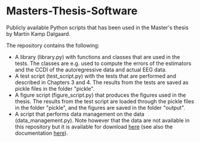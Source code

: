 # Masters-Thesis-Software
Publicly available Python scripts that has been used in the Master's thesis by Martin Kamp Dalgaard.

The repository contains the following:
<ul>
  <li>A library (library.py) with functions and classes that are used in the tests. The classes are e.g. used to compute the errors of the estimators and the CCDI of the autoregressive data and actual EEG data.</li>
  <li>A test script (test_script.py) with the tests that are performed and described in Chapters 3 and 4. The results from the tests are saved as pickle files in the folder "pickle".</li>
  <li>A figure script (figure_script.py) that produces the figures used in the thesis. The results from the test script are loaded through the pickle files in the folder "pickle", and the figures are saved in the folder "output".</li>
  <li>A script that performs data management on the data (data_management.py). Note however that the data are not available in this repository but it is available for download <a href="https://zenodo.org/record/2348892">here</a> (see also the documentation <a href="https://hal.archives-ouvertes.fr/hal-02086581">here</a>).</li>
</ul>
